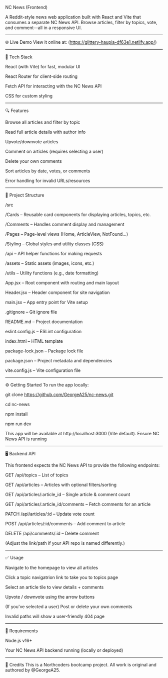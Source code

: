 NC News (Frontend)

A Reddit-style news web application built with React and Vite that consumes a separate NC News API. Browse articles, filter by topics, vote, and comment—all in a responsive UI.

---

🌐 Live Demo
View it online at: (https://glittery-haupia-df63e1.netlify.app/)

---

🚀 Tech Stack

React (with Vite) for fast, modular UI

React Router for client-side routing

Fetch API for interacting with the NC News API

CSS for custom styling

---

🔍 Features

Browse all articles and filter by topic

Read full article details with author info

Upvote/downvote articles

Comment on articles (requires selecting a user)

Delete your own comments

Sort articles by date, votes, or comments

Error handling for invalid URLs/resources

---

📁 Project Structure

/src

  /Cards              – Reusable card components for displaying articles, topics, etc.
  
  /Comments           – Handles comment display and management
  
  /Pages              – Page-level views (Home, ArticleView, NotFound…)
  
  /Styling            – Global styles and utility classes (CSS)
  
  /api                – API helper functions for making requests
  
  /assets             – Static assets (images, icons, etc.)
  
  /utils              – Utility functions (e.g., date formatting)
  
App.jsx               – Root component with routing and main layout

Header.jsx            – Header component for site navigation

main.jsx              – App entry point for Vite setup

.gitignore            – Git ignore file

README.md            – Project documentation

eslint.config.js      – ESLint configuration

index.html           – HTML template

package-lock.json     – Package lock file

package.json          – Project metadata and dependencies

vite.config.js        – Vite configuration file

---

⚙️ Getting Started
To run the app locally:

git clone https://github.com/GeorgeA25/nc-news.git

cd nc-news

npm install

npm run dev

This app will be available at http://localhost:3000 (Vite default). Ensure NC News API is running 

---

🖥️ Backend API

This frontend expects the NC News API to provide the following endpoints:

GET /api/topics – List of topics

GET /api/articles – Articles with optional filters/sorting

GET /api/articles/:article_id – Single article & comment count

GET /api/articles/:article_id/comments – Fetch comments for an article

PATCH /api/articles/:id – Update vote count

POST /api/articles/:id/comments – Add comment to article

DELETE /api/comments/:id – Delete comment

(Adjust the link/path if your API repo is named differently.)

---

✅ Usage

Navigate to the homepage to view all articles

Click a topic navigatrion link to take you to topics page

Select an article tile to view details + comments

Upvote / downvote using the arrow buttons

(If you've selected a user) Post or delete your own comments

Invalid paths will show a user-friendly 404 page

---

🔧 Requirements

Node.js v16+

Your NC News API backend running (locally or deployed)

---

📝 Credits
This is a Northcoders bootcamp project. All work is original and authored by @GeorgeA25.
